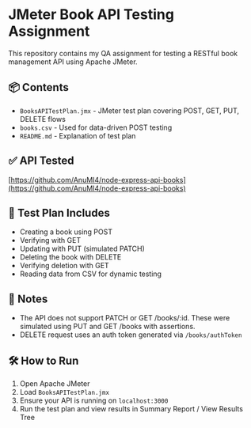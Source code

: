 # JMeter Book API Testing Assignment

This repository contains my QA assignment for testing a RESTful book management API using Apache JMeter.

## 📦 Contents
- `BooksAPITestPlan.jmx` - JMeter test plan covering POST, GET, PUT, DELETE flows
- `books.csv` - Used for data-driven POST testing
- `README.md` - Explanation of test plan

## ✅ API Tested
[https://github.com/AnuMI4/node-express-api-books](https://github.com/AnuMI4/node-express-api-books)

## 🚀 Test Plan Includes
- Creating a book using POST
- Verifying with GET
- Updating with PUT (simulated PATCH)
- Deleting the book with DELETE
- Verifying deletion with GET
- Reading data from CSV for dynamic testing

## 📝 Notes
- The API does not support PATCH or GET /books/:id. These were simulated using PUT and GET /books with assertions.
- DELETE request uses an auth token generated via `/books/authToken`

## 🛠 How to Run
1. Open Apache JMeter
2. Load `BooksAPITestPlan.jmx`
3. Ensure your API is running on `localhost:3000`
4. Run the test plan and view results in Summary Report / View Results Tree
